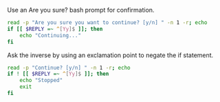 Use an Are you sure? bash prompt for confirmation.
```sh
read -p "Are you sure you want to continue? [y/n] " -n 1 -r; echo
if [[ $REPLY =~ ^[Yy]$ ]]; then
    echo "Continuing..."
fi
```
Ask the inverse by using an exclamation point to negate the if statement.
```sh
read -p "Continue? [y/n] " -n 1 -r; echo
if ! [[ $REPLY =~ ^[Yy]$ ]]; then
    echo "Stopped"
    exit
fi
```